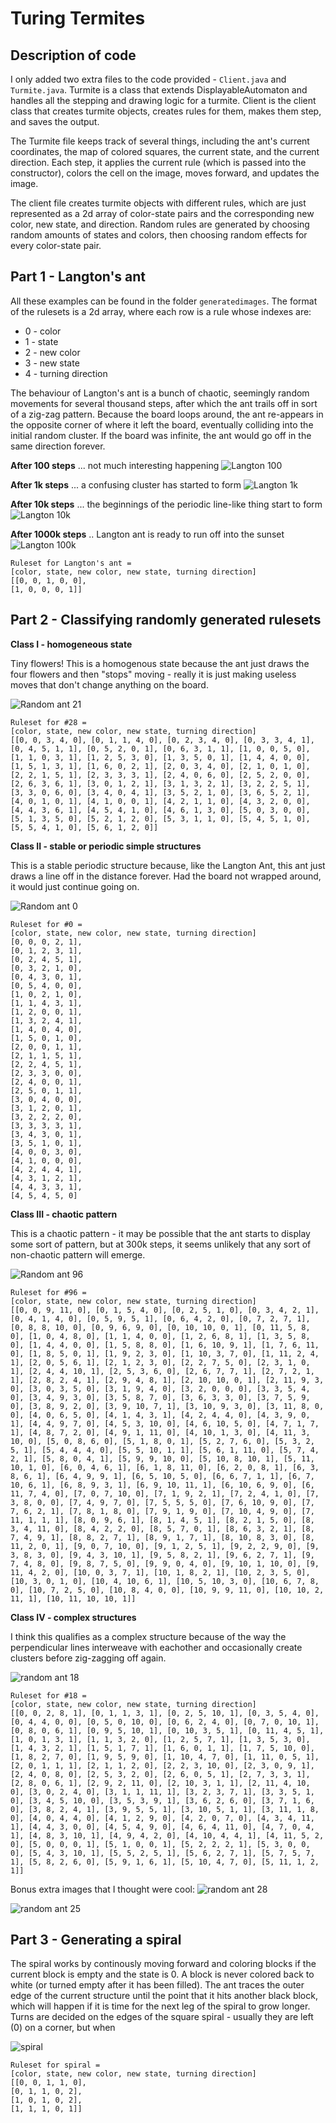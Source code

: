 # Turing Termites

## Description of code

I only added two extra files to the code provided - ```Client.java``` and ```Turmite.java```.
Turmite is a class that extends DisplayableAutomaton and handles all the stepping and drawing logic for a turmite. Client is the client class that creates turmite objects, creates rules for them, makes them step, and saves the output.

The Turmite file keeps track of several things, including the ant's current coordinates, the map of colored squares, the current state, and the current direction. Each step, it applies the current rule (which is passed into the constructor), colors the cell on the image, moves forward, and updates the image.

The client file creates turmite objects with different rules, which are just represented as a 2d array of color-state pairs and the corresponding new color, new state, and direction. Random rules are generated by choosing random amounts of states and colors, then choosing random effects for every color-state pair.

## Part 1 - Langton's ant

All these examples can be found in the folder ```generatedimages```. The format of the rulesets is a 2d array, where each row is a rule whose indexes are:

  - 0 - color
  - 1 - state
  - 2 - new color
  - 3 - new state
  - 4 - turning direction

The behaviour of Langton's ant is a bunch of chaotic, seemingly random movements for several thousand steps, after which the ant trails off in sort of a zig-zag pattern. Because the board loops around, the ant re-appears in the opposite corner of where it left the board, eventually colliding into the initial random cluster. If the board was infinite, the ant would go off in the same direction forever.

**After 100 steps** ... not much interesting happening
![Langton 100](/generatedimages/langton100.png)

**After 1k steps** ... a confusing cluster has started to form
![Langton 1k](/generatedimages/langton1k.png)

**After 10k steps** ... the beginnings of the periodic line-like thing start to form
![Langton 10k](/generatedimages/langton10k.png)

**After 1000k steps** .. Langton ant is ready to run off into the sunset
![Langton 100k](/generatedimages/langton100k.png)

```
Ruleset for Langton's ant =
[color, state, new color, new state, turning direction]
[[0, 0, 1, 0, 0],
[1, 0, 0, 0, 1]]
```

## Part 2 - Classifying randomly generated rulesets

**Class I - homogeneous state**

Tiny flowers!
This is a homogenous state because the ant just draws the four flowers and then "stops" moving - really it is just making useless moves that don't change anything on the board.

![Random ant 21](/generatedimages/randomant21.png)
```
Ruleset for #28 =
[color, state, new color, new state, turning direction]
[[0, 0, 3, 4, 0], [0, 1, 1, 4, 0], [0, 2, 3, 4, 0], [0, 3, 3, 4, 1], [0, 4, 5, 1, 1], [0, 5, 2, 0, 1], [0, 6, 3, 1, 1], [1, 0, 0, 5, 0], [1, 1, 0, 3, 1], [1, 2, 5, 3, 0], [1, 3, 5, 0, 1], [1, 4, 4, 0, 0], [1, 5, 1, 3, 1], [1, 6, 0, 2, 1], [2, 0, 3, 4, 0], [2, 1, 0, 1, 0], [2, 2, 1, 5, 1], [2, 3, 3, 3, 1], [2, 4, 0, 6, 0], [2, 5, 2, 0, 0], [2, 6, 3, 6, 1], [3, 0, 1, 2, 1], [3, 1, 3, 2, 1], [3, 2, 2, 5, 1], [3, 3, 0, 6, 0], [3, 4, 0, 4, 1], [3, 5, 2, 1, 0], [3, 6, 5, 2, 1], [4, 0, 1, 0, 1], [4, 1, 0, 0, 1], [4, 2, 1, 1, 0], [4, 3, 2, 0, 0], [4, 4, 3, 6, 1], [4, 5, 4, 1, 0], [4, 6, 1, 3, 0], [5, 0, 3, 0, 0], [5, 1, 3, 5, 0], [5, 2, 1, 2, 0], [5, 3, 1, 1, 0], [5, 4, 5, 1, 0], [5, 5, 4, 1, 0], [5, 6, 1, 2, 0]]
```

**Class II - stable or periodic simple structures**

This is a stable periodic structure because, like the Langton Ant, this ant just draws a line off in the distance forever. Had the board not wrapped around, it would just continue going on.

![Random ant 0](/generatedimages/randomant0.png)
```
Ruleset for #0 =
[color, state, new color, new state, turning direction]
[0, 0, 0, 2, 1],
[0, 1, 2, 3, 1],
[0, 2, 4, 5, 1],
[0, 3, 2, 1, 0],
[0, 4, 3, 0, 1],
[0, 5, 4, 0, 0],
[1, 0, 2, 1, 0],
[1, 1, 4, 3, 1],
[1, 2, 0, 0, 1],
[1, 3, 2, 4, 1],
[1, 4, 0, 4, 0],
[1, 5, 0, 1, 0],
[2, 0, 0, 1, 1],
[2, 1, 1, 5, 1],
[2, 2, 4, 5, 1],
[2, 3, 3, 0, 0],
[2, 4, 0, 0, 1],
[2, 5, 0, 1, 1],
[3, 0, 4, 0, 0],
[3, 1, 2, 0, 1],
[3, 2, 2, 2, 0],
[3, 3, 3, 3, 1],
[3, 4, 3, 0, 1],
[3, 5, 1, 0, 1],
[4, 0, 0, 3, 0],
[4, 1, 0, 0, 0],
[4, 2, 4, 4, 1],
[4, 3, 1, 2, 1],
[4, 4, 3, 3, 1],
[4, 5, 4, 5, 0]
```

**Class III - chaotic pattern**

This is a chaotic pattern - it may be possible that the ant starts to display some sort of pattern, but at 300k steps, it seems unlikely that any sort of non-chaotic pattern will emerge.

![Random ant 96](/generatedimages/randomant96.png)
```
Ruleset for #96 =
[color, state, new color, new state, turning direction]
[[0, 0, 9, 11, 0], [0, 1, 5, 4, 0], [0, 2, 5, 1, 0], [0, 3, 4, 2, 1], [0, 4, 1, 4, 0], [0, 5, 9, 5, 1], [0, 6, 4, 2, 0], [0, 7, 2, 7, 1], [0, 8, 8, 10, 0], [0, 9, 6, 9, 0], [0, 10, 10, 0, 1], [0, 11, 5, 8, 0], [1, 0, 4, 8, 0], [1, 1, 4, 0, 0], [1, 2, 6, 8, 1], [1, 3, 5, 8, 0], [1, 4, 4, 0, 0], [1, 5, 8, 8, 0], [1, 6, 10, 9, 1], [1, 7, 6, 11, 0], [1, 8, 5, 0, 1], [1, 9, 2, 3, 0], [1, 10, 3, 7, 0], [1, 11, 2, 4, 1], [2, 0, 5, 6, 1], [2, 1, 2, 3, 0], [2, 2, 7, 5, 0], [2, 3, 1, 0, 1], [2, 4, 4, 10, 1], [2, 5, 3, 6, 0], [2, 6, 7, 7, 1], [2, 7, 2, 1, 1], [2, 8, 2, 4, 1], [2, 9, 4, 8, 1], [2, 10, 10, 0, 1], [2, 11, 9, 3, 0], [3, 0, 3, 5, 0], [3, 1, 9, 4, 0], [3, 2, 0, 0, 0], [3, 3, 5, 4, 0], [3, 4, 9, 3, 0], [3, 5, 8, 7, 0], [3, 6, 3, 3, 0], [3, 7, 5, 9, 0], [3, 8, 9, 2, 0], [3, 9, 10, 7, 1], [3, 10, 9, 3, 0], [3, 11, 8, 0, 0], [4, 0, 6, 5, 0], [4, 1, 4, 3, 1], [4, 2, 4, 4, 0], [4, 3, 9, 0, 1], [4, 4, 9, 7, 0], [4, 5, 3, 10, 0], [4, 6, 10, 5, 0], [4, 7, 1, 7, 1], [4, 8, 7, 2, 0], [4, 9, 1, 11, 0], [4, 10, 1, 3, 0], [4, 11, 3, 10, 0], [5, 0, 8, 6, 0], [5, 1, 8, 0, 1], [5, 2, 7, 6, 0], [5, 3, 2, 5, 1], [5, 4, 4, 4, 0], [5, 5, 10, 1, 1], [5, 6, 1, 11, 0], [5, 7, 4, 2, 1], [5, 8, 0, 4, 1], [5, 9, 9, 10, 0], [5, 10, 8, 10, 1], [5, 11, 10, 1, 0], [6, 0, 4, 6, 1], [6, 1, 8, 11, 0], [6, 2, 0, 8, 1], [6, 3, 8, 6, 1], [6, 4, 9, 9, 1], [6, 5, 10, 5, 0], [6, 6, 7, 1, 1], [6, 7, 10, 6, 1], [6, 8, 9, 3, 1], [6, 9, 10, 11, 1], [6, 10, 6, 9, 0], [6, 11, 7, 4, 0], [7, 0, 7, 10, 0], [7, 1, 9, 2, 1], [7, 2, 4, 1, 0], [7, 3, 8, 0, 0], [7, 4, 9, 7, 0], [7, 5, 5, 5, 0], [7, 6, 10, 9, 0], [7, 7, 6, 2, 1], [7, 8, 1, 8, 0], [7, 9, 1, 9, 0], [7, 10, 4, 9, 0], [7, 11, 1, 1, 1], [8, 0, 9, 6, 1], [8, 1, 4, 5, 1], [8, 2, 1, 5, 0], [8, 3, 4, 11, 0], [8, 4, 2, 2, 0], [8, 5, 7, 0, 1], [8, 6, 3, 2, 1], [8, 7, 4, 9, 1], [8, 8, 2, 7, 1], [8, 9, 1, 7, 1], [8, 10, 8, 3, 0], [8, 11, 2, 0, 1], [9, 0, 7, 10, 0], [9, 1, 2, 5, 1], [9, 2, 2, 9, 0], [9, 3, 8, 3, 0], [9, 4, 3, 10, 1], [9, 5, 8, 2, 1], [9, 6, 2, 7, 1], [9, 7, 4, 8, 0], [9, 8, 7, 5, 0], [9, 9, 0, 4, 0], [9, 10, 1, 10, 0], [9, 11, 4, 2, 0], [10, 0, 3, 7, 1], [10, 1, 8, 2, 1], [10, 2, 3, 5, 0], [10, 3, 0, 1, 0], [10, 4, 10, 6, 1], [10, 5, 10, 3, 0], [10, 6, 7, 8, 0], [10, 7, 2, 5, 0], [10, 8, 4, 0, 0], [10, 9, 9, 11, 0], [10, 10, 2, 11, 1], [10, 11, 10, 10, 1]]
```

**Class IV - complex structures**

I think this qualifies as a complex structure because of the way the perpendicular lines interweave with eachother and occasionally create clusters before zig-zagging off again.

![random ant 18](/generatedimages/randomant18.png)
```
Ruleset for #18 =
[color, state, new color, new state, turning direction]
[[0, 0, 2, 8, 1], [0, 1, 1, 3, 1], [0, 2, 5, 10, 1], [0, 3, 5, 4, 0], [0, 4, 4, 0, 0], [0, 5, 0, 10, 0], [0, 6, 2, 4, 0], [0, 7, 0, 10, 1], [0, 8, 0, 6, 1], [0, 9, 5, 10, 1], [0, 10, 3, 5, 1], [0, 11, 4, 5, 1], [1, 0, 1, 3, 1], [1, 1, 3, 2, 0], [1, 2, 5, 7, 1], [1, 3, 5, 3, 0], [1, 4, 3, 2, 1], [1, 5, 1, 7, 1], [1, 6, 0, 1, 1], [1, 7, 5, 10, 0], [1, 8, 2, 7, 0], [1, 9, 5, 9, 0], [1, 10, 4, 7, 0], [1, 11, 0, 5, 1], [2, 0, 1, 1, 1], [2, 1, 1, 2, 0], [2, 2, 3, 10, 0], [2, 3, 0, 9, 1], [2, 4, 0, 8, 0], [2, 5, 3, 2, 0], [2, 6, 0, 5, 1], [2, 7, 3, 3, 1], [2, 8, 0, 6, 1], [2, 9, 2, 11, 0], [2, 10, 3, 1, 1], [2, 11, 4, 10, 0], [3, 0, 2, 4, 0], [3, 1, 1, 11, 1], [3, 2, 3, 7, 1], [3, 3, 5, 1, 0], [3, 4, 5, 10, 0], [3, 5, 3, 9, 1], [3, 6, 2, 6, 0], [3, 7, 1, 6, 0], [3, 8, 2, 4, 1], [3, 9, 5, 5, 1], [3, 10, 5, 1, 1], [3, 11, 1, 8, 0], [4, 0, 4, 4, 0], [4, 1, 2, 9, 0], [4, 2, 0, 7, 0], [4, 3, 4, 11, 1], [4, 4, 3, 0, 0], [4, 5, 4, 9, 0], [4, 6, 4, 11, 0], [4, 7, 0, 4, 1], [4, 8, 3, 10, 1], [4, 9, 4, 2, 0], [4, 10, 4, 4, 1], [4, 11, 5, 2, 0], [5, 0, 0, 0, 1], [5, 1, 0, 0, 1], [5, 2, 2, 2, 1], [5, 3, 0, 0, 0], [5, 4, 3, 10, 1], [5, 5, 2, 5, 1], [5, 6, 2, 7, 1], [5, 7, 5, 7, 1], [5, 8, 2, 6, 0], [5, 9, 1, 6, 1], [5, 10, 4, 7, 0], [5, 11, 1, 2, 1]]
```
Bonus extra images that I thought were cool:
![random ant 28](/generatedimages/randomant28.png)

![random ant 25](/generatedimages/randomant25.png)


## Part 3 - Generating a spiral

The spiral works by continously moving forward and coloring blocks if the current block is empty and the state is 0. A block is never colored back to white (or turned empty after it has been filled). The ant traces the outer edge of the current structure until the point that it hits another black block, which will happen if it is time for the next leg of the spiral to grow longer. Turns are decided on the edges of the square spiral - usually they are left (0) on a corner, but when 

![spiral](/generatedimages/spiral.png)
```
Ruleset for spiral =
[color, state, new color, new state, turning direction]
[[0, 0, 1, 1, 0],
[0, 1, 1, 0, 2],
[1, 0, 1, 0, 2],
[1, 1, 1, 0, 1]]
```
